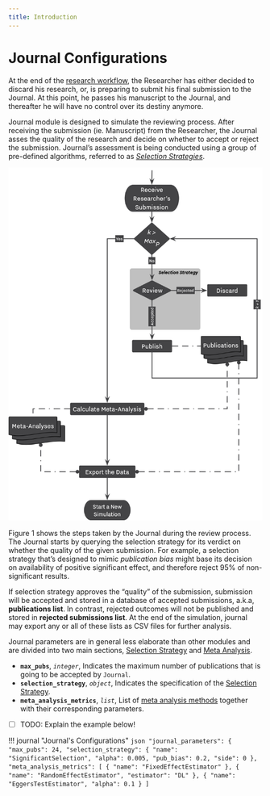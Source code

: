 ```yaml
---
title: Introduction
---
```


# Journal Configurations

At the end of the [research workflow](research-workflow.md), the Researcher has either decided to discard his research, or, is preparing to submit his final submission to the Journal. At this point, he passes his manuscript to the Journal, and thereafter he will have no control over its destiny anymore. 

Journal module is designed to simulate the reviewing process. After receiving the submission (ie. Manuscript) from the Researcher, the Journal asses the quality of the research and decide on whether to accept or reject the submission. Journal’s assessment is being conducted using a group of pre-defined algorithms, referred to as *[Selection Strategies](selection-strategies.md)*. 

![<b>Figure 1.</b> Journal’s Reviewing Workflow](/figures/journal-workflow.png)

Figure 1 shows the steps taken by the Journal during the review process. The Journal starts by querying the selection strategy for its verdict on whether the quality of the given submission. For example, a selection strategy that’s designed to mimic *publication bias* might base its decision on availability of positive significant effect, and therefore reject 95% of non-significant results. 

If selection strategy approves the “quality” of the submission, submission will be accepted and stored in a database of accepted submissions, a.k.a, **publications list**. In contrast, rejected outcomes will not be published and stored in **rejected submissions list**. At the end of the simulation, journal may export any or all of these lists as CSV files for further analysis.

Journal parameters are in general less elaborate than other modules and are divided into two main sections, [Selection Strategy](selection-strategies.md) and [Meta Analysis](meta_analyses.md).

- **`max_pubs`**, *`integer`*, Indicates the maximum number of publications that is going to be accepted by `Journal`.
- **`selection_strategy`**, *`object`*, Indicates the specification of the [Selection Strategy](selection-strategies.md).
- **`meta_analysis_metrics`**, *`list`*, List of [meta analysis methods](meta-analysse.md) together with their corresponding parameters.

- [ ] TODO: Explain the example below!

!!! journal "Journal's Configurations"
	```json
	    "journal_parameters": {
        "max_pubs": 24,
        "selection_strategy": {
            "name": "SignificantSelection",
            "alpha": 0.005,
            "pub_bias": 0.2,
            "side": 0
        },
        "meta_analysis_metrics": [
	        {
	            "name": "FixedEffectEstimator"
	        },
	        {
	            "name": "RandomEffectEstimator",
	            "estimator": "DL"
	        },
	        {
	            "name": "EggersTestEstimator",
	            "alpha": 0.1
	        }
	    ]
	```